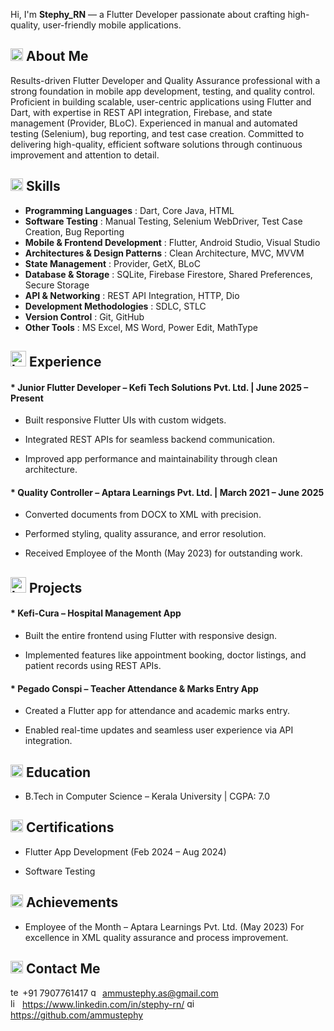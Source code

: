 Hi, I'm **Stephy_RN** — a Flutter Developer passionate about crafting high-quality, user-friendly mobile applications.

## <img width="20" height="20" alt="info" src="https://github.com/user-attachments/assets/5c8e444b-8577-4737-af3d-e6cd2acb0d70" /> About Me

Results-driven Flutter Developer and Quality Assurance professional with a strong foundation in mobile app development, testing, and quality control. Proficient in building scalable, user-centric applications using Flutter and Dart, with expertise in REST API integration, Firebase, and state management (Provider, BLoC). Experienced in manual and automated testing (Selenium), bug reporting, and test case creation. Committed to delivering high-quality, efficient software solutions through continuous improvement and attention to detail.

## <img width="20" height="20" alt="skill" src="https://github.com/user-attachments/assets/6453b2db-1875-4a53-afef-8a3dae8781a1" /> Skills

* **Programming Languages** : Dart, Core Java, HTML
* **Software Testing** : Manual Testing, Selenium WebDriver, Test Case Creation, Bug Reporting
* **Mobile & Frontend Development** : Flutter, Android Studio, Visual Studio
* **Architectures & Design Patterns** : Clean Architecture, MVC, MVVM
* **State Management** : Provider, GetX, BLoC
* **Database & Storage** : SQLite, Firebase Firestore, Shared Preferences, Secure Storage
* **API & Networking** : REST API Integration, HTTP, Dio
* **Development Methodologies** : SDLC, STLC
* **Version Control** : Git, GitHub
* **Other Tools** : MS Excel, MS Word, Power Edit, MathType


## <img width="25" height="25" alt="laptop" src="https://github.com/user-attachments/assets/aed6b2ad-0a56-44d7-969c-16235a018d0d" /> Experience

#### * **Junior Flutter Developer – Kefi Tech Solutions Pvt. Ltd.** | June 2025 – Present

* Built responsive Flutter UIs with custom widgets.

* Integrated REST APIs for seamless backend communication.

* Improved app performance and maintainability through clean architecture.

#### * **Quality Controller – Aptara Learnings Pvt. Ltd.** | March 2021 – June 2025

* Converted documents from DOCX to XML with precision.

* Performed styling, quality assurance, and error resolution.

* Received Employee of the Month (May 2023) for outstanding work.


## <img width="25" height="25" alt="layers" src="https://github.com/user-attachments/assets/e171341d-04a3-4eb9-b70a-3d258f296aa4" /> Projects

#### * Kefi-Cura – Hospital Management App

* Built the entire frontend using Flutter with responsive design.

* Implemented features like appointment booking, doctor listings, and patient records using REST APIs.

#### * Pegado Conspi – Teacher Attendance & Marks Entry App

* Created a Flutter app for attendance and academic marks entry.

* Enabled real-time updates and seamless user experience via API integration.


## <img width="20" height="20" alt="academic" src="https://github.com/user-attachments/assets/d796326e-46ff-4594-85b9-f938ea567f67" /> Education

* B.Tech in Computer Science – Kerala University | CGPA: 7.0

## <img width="20" height="20" alt="legal" src="https://github.com/user-attachments/assets/78d20fac-7ecb-4d92-a458-627fce96e52c" /> Certifications

* Flutter App Development (Feb 2024 – Aug 2024)

* Software Testing

## <img width="20" height="20" alt="gold-medal" src="https://github.com/user-attachments/assets/095d4f41-50ec-4ba2-8417-6aecd7fbab12" /> Achievements

* Employee of the Month – Aptara Learnings Pvt. Ltd. (May 2023) For excellence in XML quality assurance and process improvement.

## <img width="20" height="20" alt="chat" src="https://github.com/user-attachments/assets/b5fd5554-b7ad-403e-a285-9564ebba7782" /> Contact Me

<img width="15" height="15" alt="telephone" src="https://github.com/user-attachments/assets/7617fe8e-cb5c-4636-adee-f88c18f6aa36"/> +91 7907761417 
<img width="15" height="15" alt="gmail" src="https://github.com/user-attachments/assets/06e9191a-4394-4c50-8abf-d3a71bcc8a26"/> ammustephy.as@gmail.com  
<img width="15" height="15" alt="linkedin" src="https://github.com/user-attachments/assets/58abf41d-5afb-4bb6-b8a4-ddfb38644009"/> https://www.linkedin.com/in/stephy-rn/ 
<img width="15" height="15" alt="github (1)" src="https://github.com/user-attachments/assets/1a5d2c28-755b-44ed-a73a-b6465aa1da64"/> https://github.com/ammustephy

